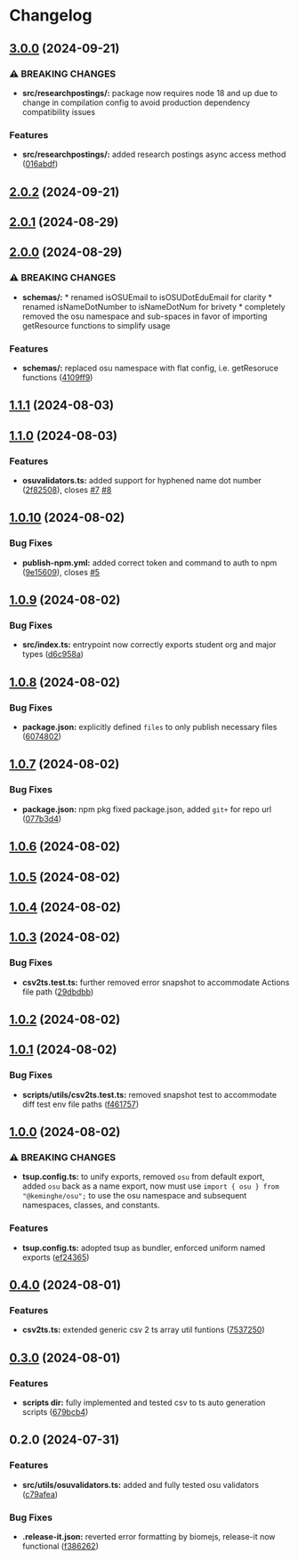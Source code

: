 # Changelog

## [3.0.0](https://github.com/KemingHe/OSU/compare/v2.0.2...v3.0.0) (2024-09-21)


### ⚠ BREAKING CHANGES

* **src/researchpostings/:** package now requires node 18 and up due to change in compilation config to avoid
production dependency compatibility issues

### Features

* **src/researchpostings/:** added research postings async access method ([016abdf](https://github.com/KemingHe/OSU/commit/016abdf9263d5e6c82a00c9a109860e67657d1f0))

## [2.0.2](https://github.com/KemingHe/OSU/compare/v2.0.1...v2.0.2) (2024-09-21)

## [2.0.1](https://github.com/KemingHe/OSU/compare/v2.0.0...v2.0.1) (2024-08-29)

## [2.0.0](https://github.com/KemingHe/OSU/compare/v1.1.1...v2.0.0) (2024-08-29)


### ⚠ BREAKING CHANGES

* **schemas/:** * renamed isOSUEmail to isOSUDotEduEmail for clarity * renamed isNameDotNumber to
isNameDotNum for brivety * completely removed the osu namespace and sub-spaces in favor of importing
getResource functions to simplify usage

### Features

* **schemas/:** replaced osu namespace with flat config, i.e. getResoruce functions ([4109ff9](https://github.com/KemingHe/OSU/commit/4109ff9fd0df412aa7cca2951d2b8ee137decb44))

## [1.1.1](https://github.com/KemingHe/OSU/compare/v1.1.0...v1.1.1) (2024-08-03)

## [1.1.0](https://github.com/KemingHe/OSU/compare/v1.0.10...v1.1.0) (2024-08-03)


### Features

* **osuvalidators.ts:** added support for hyphened name dot number ([2f82508](https://github.com/KemingHe/OSU/commit/2f82508352367d19df2ff7c4c108d31fd1efac62)), closes [#7](https://github.com/KemingHe/OSU/issues/7) [#8](https://github.com/KemingHe/OSU/issues/8)

## [1.0.10](https://github.com/KemingHe/OSU/compare/v1.0.9...v1.0.10) (2024-08-02)


### Bug Fixes

* **publish-npm.yml:** added correct token and command to auth to npm ([9e15609](https://github.com/KemingHe/OSU/commit/9e15609905f204a1cb232e897db723bd718faa15)), closes [#5](https://github.com/KemingHe/OSU/issues/5)

## [1.0.9](https://github.com/KemingHe/OSU/compare/v1.0.8...v1.0.9) (2024-08-02)


### Bug Fixes

* **src/index.ts:** entrypoint now correctly exports student org and major types ([d6c958a](https://github.com/KemingHe/OSU/commit/d6c958ab47a6265acca06ec6e57fa61bcbf7e88b))

## [1.0.8](https://github.com/KemingHe/OSU/compare/v1.0.7...v1.0.8) (2024-08-02)


### Bug Fixes

* **package.json:** explicitly defined `files` to only publish necessary files ([6074802](https://github.com/KemingHe/OSU/commit/6074802e5c622a1b0340c747da02c6aff8adc79b))

## [1.0.7](https://github.com/KemingHe/OSU/compare/v1.0.6...v1.0.7) (2024-08-02)


### Bug Fixes

* **package.json:** npm pkg fixed package.json, added `git+` for repo url ([077b3d4](https://github.com/KemingHe/OSU/commit/077b3d40f755722b5fff04daa077ed929e20fea6))

## [1.0.6](https://github.com/KemingHe/OSU/compare/v1.0.5...v1.0.6) (2024-08-02)

## [1.0.5](https://github.com/KemingHe/OSU/compare/v1.0.4...v1.0.5) (2024-08-02)

## [1.0.4](https://github.com/KemingHe/OSU/compare/v1.0.3...v1.0.4) (2024-08-02)

## [1.0.3](https://github.com/KemingHe/OSU/compare/v1.0.2...v1.0.3) (2024-08-02)


### Bug Fixes

* **csv2ts.test.ts:** further removed error snapshot to accommodate Actions file path ([29dbdbb](https://github.com/KemingHe/OSU/commit/29dbdbbd3024c198781ef07b545d6d61925eca9c))

## [1.0.2](https://github.com/KemingHe/OSU/compare/v1.0.1...v1.0.2) (2024-08-02)

## [1.0.1](https://github.com/KemingHe/OSU/compare/v1.0.0...v1.0.1) (2024-08-02)


### Bug Fixes

* **scripts/utils/csv2ts.test.ts:** removed snapshot test to accommodate diff test env file paths ([f461757](https://github.com/KemingHe/OSU/commit/f4617575b4292c5c751830cb3ab912d75938e825))

## [1.0.0](https://github.com/KemingHe/OSU/compare/v0.4.0...v1.0.0) (2024-08-02)


### ⚠ BREAKING CHANGES

* **tsup.config.ts:** to unify exports, removed `osu` from default export, added `osu` back as a name
export, now must use `import { osu } from "@keminghe/osu";` to use the osu namespace and subsequent
namespaces, classes, and constants.

### Features

* **tsup.config.ts:** adopted tsup as bundler, enforced uniform named exports ([ef24365](https://github.com/KemingHe/OSU/commit/ef2436513c390c9cb203a2f0bd5cdfbe85f34e34))

## [0.4.0](https://github.com/KemingHe/OSU/compare/v0.3.0...v0.4.0) (2024-08-01)


### Features

* **csv2ts.ts:** extended generic csv 2 ts array util funtions ([7537250](https://github.com/KemingHe/OSU/commit/75372500acb1a3c268d50a34fbc3d1c92a3993b1))

## [0.3.0](https://github.com/KemingHe/OSU/compare/v0.2.0...v0.3.0) (2024-08-01)


### Features

* **scripts dir:** fully implemented and tested csv to ts auto generation scripts ([679bcb4](https://github.com/KemingHe/OSU/commit/679bcb4212a04b1dc22dbfa69186881a3f9d002f))

## 0.2.0 (2024-07-31)


### Features

* **src/utils/osuvalidators.ts:** added and fully tested osu validators ([c79afea](https://github.com/KemingHe/OSU/commit/c79afea7523fecd702c3446772e75390da493fa7))


### Bug Fixes

* **.release-it.json:** reverted error formatting by biomejs, release-it now functional ([f386262](https://github.com/KemingHe/OSU/commit/f386262fa00c3d0d814e38672d06c0af15c0f59a))
